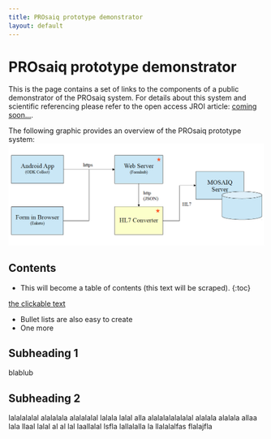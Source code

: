 ```yaml
---
title: PROsaiq prototype demonstrator
layout: default
---
```


# PROsaiq prototype demonstrator

This is the page contains a set of links to the components of a public demonstrator of the PROsaiq system. For details about this system and scientific referencing please refer to the open access JROI article: [coming soon...](http://jroi.org).

The following graphic provides an overview of the PROsaiq prototype system:
![PROsaiq prototype demonstrator overview](images/prosaiq-demo.png)

Contents
----------------
* This will become a table of contents (this text will be scraped).
{:toc}

[the clickable text](http://xlson.com/)

* Bullet lists are also easy to create
* One more

## Subheading 1 
blablub

## Subheading 2
lalalalalal alalalala alalalalal lalala lalal alla alalalalalalalal alalala alalala allaa lala llaal lalal al al lal laallalal lsfla lallalalla la llalalalfas flalajfla 
